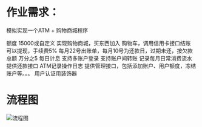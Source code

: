 # 作业需求：

模拟实现一个ATM + 购物商城程序

额度 15000或自定义
实现购物商城，买东西加入 购物车，调用信用卡接口结账
可以提现，手续费5%
每月22号出账单，每月10号为还款日，过期未还，按欠款总额 万分之5 每日计息
支持多账户登录
支持账户间转账
记录每月日常消费流水
提供还款接口
ATM记录操作日志
提供管理接口，包括添加账户、用户额度，冻结账户等。。。
用户认证用装饰器

# 流程图
![流程图](https://www.processon.com/view/link/589eb841e4b0999184934329  )